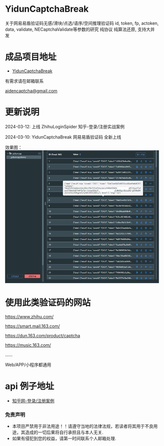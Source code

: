 # YidunCaptchaBreak
关于网易易盾验证码无感/滑块/点选/语序/空间推理验证码 id, token, fp, actoken, data, validate, NECaptchaValidate等参数的研究 纯协议 纯算法还原, 支持大并发

# 成品项目地址
* [YidunCaptchaBreak](https://github.com/aidencaptcha/YidunCaptchaBreak)

有需求请在邮箱联系

aidencaptcha@gmail.com


# 更新说明
2024-03-12: 上线 ZhihuLoginSpider 知乎-登录/注册实战案例

2024-03-10: YidunCaptchaBreak 网易易盾验证码 全新上线


效果图：
![image](https://github.com/aidencaptcha/YidunCaptchaBreak/blob/main/examples/100_successful.jpg)

# 使用此类验证码的网站

https://www.zhihu.com/

https://smart.mail.163.com/

https://dun.163.com/product/captcha

https://music.163.com/

......

Web/APP/小程序都通用

# api 例子地址

* [知乎网-登录/注册案例](https://github.com/aidencaptcha/HuXiuSpider)




### 免责声明
* 本项目严禁用于非法用途！！请遵守当地的法律法规，若读者将其用于不良用途，其造成的一切后果将自行承担且与本人无关.
* 如果有侵犯到您的权益，请第一时间联系个人邮箱处理.
